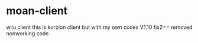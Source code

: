 # moan-client
wiiu client
this is korzion client but with my own codes
V1.10 fix2== removed nonworking code
